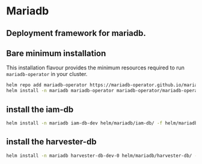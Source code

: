 # Mariadb
## Deployment framework for mariadb. 

## Bare minimum installation

This installation flavour provides the minimum resources required to run `mariadb-operator` in your cluster.

```bash
helm repo add mariadb-operator https://mariadb-operator.github.io/mariadb-operator
helm install -n mariadb mariadb-operator mariadb-operator/mariadb-operator

```


## install the iam-db

```bash
helm install -n mariadb iam-db-dev helm/mariadb/iam-db/ -f helm/mariadb/iam-db/values.yaml  -f helm/mariadb/iam-db/values/values-lsst.yaml
```

## install the harvester-db

```bash
helm install -n mariadb harvester-db-dev-0 helm/mariadb/harvester-db/ -f helm/mariadb/harvester-db/values.yaml  -f helm/mariadb/harvester-db/values/values-lsst.yaml
```
